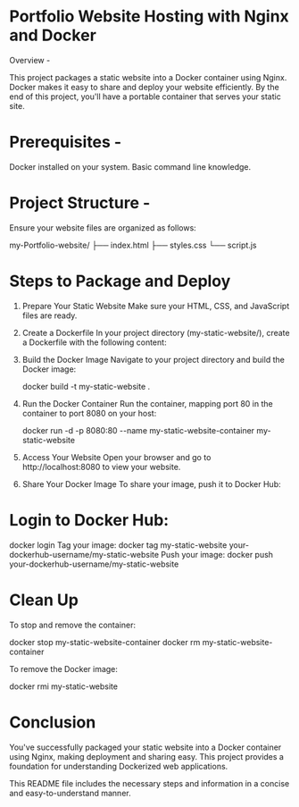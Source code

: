 # Portfolio Website Hosting with Nginx and Docker
Overview -

This project packages a static website into a Docker container using Nginx. Docker makes it easy to share and deploy your website efficiently. By the end of this project, you'll have a portable container that serves your static site.

# Prerequisites -

Docker installed on your system.
Basic command line knowledge.

# Project Structure -
Ensure your website files are organized as follows:

my-Portfolio-website/
├── index.html
├── styles.css
└── script.js


# Steps to Package and Deploy
1. Prepare Your Static Website
   Make sure your HTML, CSS, and JavaScript files are ready.

2. Create a Dockerfile
   In your project directory (my-static-website/), create a Dockerfile with the following content:

3. Build the Docker Image
   Navigate to your project directory and build the Docker image:

   docker build -t my-static-website .

5. Run the Docker Container
   Run the container, mapping port 80 in the container to port 8080 on your host:

   docker run -d -p 8080:80 --name my-static-website-container my-static-website

5. Access Your Website
   Open your browser and go to http://localhost:8080 to view your website.

6. Share Your Docker Image
   To share your image, push it to Docker Hub:

# Login to Docker Hub:
  docker login
  Tag your image:
  docker tag my-static-website your-dockerhub-username/my-static-website
  Push your image:
  docker push your-dockerhub-username/my-static-website

# Clean Up
  To stop and remove the container:

  docker stop my-static-website-container
  docker rm my-static-website-container

  To remove the Docker image:

  docker rmi my-static-website

# Conclusion
  You've successfully packaged your static website into a Docker container using Nginx, making deployment and sharing easy. This project provides a foundation for understanding Dockerized web applications.

  This README file includes the necessary steps and information in a concise and easy-to-understand manner.

